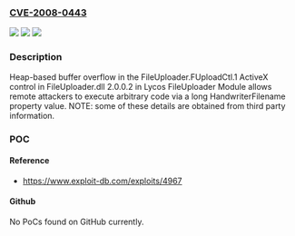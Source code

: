 ### [CVE-2008-0443](https://cve.mitre.org/cgi-bin/cvename.cgi?name=CVE-2008-0443)
![](https://img.shields.io/static/v1?label=Product&message=n%2Fa&color=blue)
![](https://img.shields.io/static/v1?label=Version&message=n%2Fa&color=blue)
![](https://img.shields.io/static/v1?label=Vulnerability&message=n%2Fa&color=brighgreen)

### Description

Heap-based buffer overflow in the FileUploader.FUploadCtl.1 ActiveX control in FileUploader.dll 2.0.0.2 in Lycos FileUploader Module allows remote attackers to execute arbitrary code via a long HandwriterFilename property value.  NOTE: some of these details are obtained from third party information.

### POC

#### Reference
- https://www.exploit-db.com/exploits/4967

#### Github
No PoCs found on GitHub currently.

